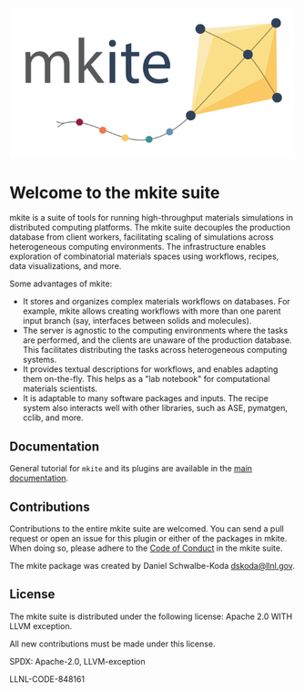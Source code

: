 <div align="center">
  <img src=_static/mkite-logo.svg width="500"><br>
</div>

# Welcome to the mkite suite

mkite is a suite of tools for running high-throughput materials simulations in distributed computing platforms.
The mkite suite decouples the production database from client workers, facilitating scaling of simulations across heterogeneous computing environments.
The infrastructure enables exploration of combinatorial materials spaces using workflows, recipes, data visualizations, and more.

Some advantages of mkite:

- It stores and organizes complex materials workflows on databases. For example, mkite allows creating workflows with more than one parent input branch (say, interfaces between solids and molecules).
- The server is agnostic to the computing environments where the tasks are performed, and the clients are unaware of the production database. This facilitates distributing the tasks across heterogeneous computing systems.
- It provides textual descriptions for workflows, and enables adapting them on-the-fly. This helps as a "lab notebook" for computational materials scientists.
- It is adaptable to many software packages and inputs. The recipe system also interacts well with other libraries, such as ASE, pymatgen, cclib, and more.

## Documentation

General tutorial for `mkite` and its plugins are available in the [main documentation](https://mkite.org).

## Contributions

Contributions to the entire mkite suite are welcomed.
You can send a pull request or open an issue for this plugin or either of the packages in mkite.
When doing so, please adhere to the [Code of Conduct](CODE_OF_CONDUCT.md) in the mkite suite.

The mkite package was created by Daniel Schwalbe-Koda <dskoda@llnl.gov>.

## License

The mkite suite is distributed under the following license: Apache 2.0 WITH LLVM exception.

All new contributions must be made under this license.

SPDX: Apache-2.0, LLVM-exception

LLNL-CODE-848161
